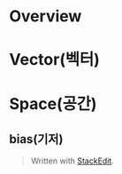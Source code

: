 # Overview



# Vector(벡터)


# Space(공간)

## bias(기저)







> Written with [StackEdit](https://stackedit.io/).
<!--stackedit_data:
eyJoaXN0b3J5IjpbMTkxMjI4ODA1N119
-->